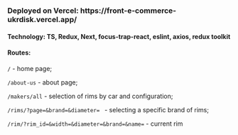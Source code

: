 <h3>Deployed on Vercel: https://front-e-commerce-ukrdisk.vercel.app/</h3>
<h4>Technology:  TS, Redux, Next, focus-trap-react, eslint, axios, redux toolkit</h4>
<h4>Routes:</h4>
<p><code>/</code> - home page;</p>
<p><code>/about-us</code> - about page;</p>
<p><code>/makers/all</code> - selection of rims by car and configuration;</p>
<p><code>/rims/<manufacturer>?page=<page>&brand=<brand>&diameter=<diameter> </code> - selecting a specific brand of rims;</p>
<p><code>/rim/<manufacturer>?rim_id=<id&bolt_pattern=<pattern>&width=<width>&diameter=<diameter>&brand=<brand>&name=<name></code> - current rim</p>

